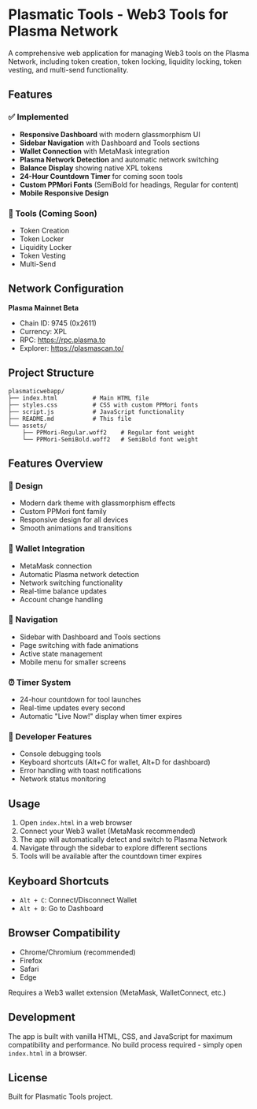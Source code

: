 # Plasmatic Tools - Web3 Tools for Plasma Network

A comprehensive web application for managing Web3 tools on the Plasma Network, including token creation, token locking, liquidity locking, token vesting, and multi-send functionality.

## Features

### ✅ Implemented
- **Responsive Dashboard** with modern glassmorphism UI
- **Sidebar Navigation** with Dashboard and Tools sections
- **Wallet Connection** with MetaMask integration
- **Plasma Network Detection** and automatic network switching
- **Balance Display** showing native XPL tokens
- **24-Hour Countdown Timer** for coming soon tools
- **Custom PPMori Fonts** (SemiBold for headings, Regular for content)
- **Mobile Responsive Design**

### 🔧 Tools (Coming Soon)
- Token Creation
- Token Locker
- Liquidity Locker
- Token Vesting
- Multi-Send

## Network Configuration

**Plasma Mainnet Beta**
- Chain ID: 9745 (0x2611)
- Currency: XPL
- RPC: https://rpc.plasma.to
- Explorer: https://plasmascan.to/

## Project Structure

```
plasmaticwebapp/
├── index.html          # Main HTML file
├── styles.css          # CSS with custom PPMori fonts
├── script.js           # JavaScript functionality
├── README.md           # This file
└── assets/
    ├── PPMori-Regular.woff2    # Regular font weight
    └── PPMori-SemiBold.woff2   # SemiBold font weight
```

## Features Overview

### 🎨 Design
- Modern dark theme with glassmorphism effects
- Custom PPMori font family
- Responsive design for all devices
- Smooth animations and transitions

### 🔗 Wallet Integration
- MetaMask connection
- Automatic Plasma network detection
- Network switching functionality
- Real-time balance updates
- Account change handling

### 📱 Navigation
- Sidebar with Dashboard and Tools sections
- Page switching with fade animations
- Active state management
- Mobile menu for smaller screens

### ⏰ Timer System
- 24-hour countdown for tool launches
- Real-time updates every second
- Automatic "Live Now!" display when timer expires

### 🔧 Developer Features
- Console debugging tools
- Keyboard shortcuts (Alt+C for wallet, Alt+D for dashboard)
- Error handling with toast notifications
- Network status monitoring

## Usage

1. Open `index.html` in a web browser
2. Connect your Web3 wallet (MetaMask recommended)
3. The app will automatically detect and switch to Plasma Network
4. Navigate through the sidebar to explore different sections
5. Tools will be available after the countdown timer expires

## Keyboard Shortcuts

- `Alt + C`: Connect/Disconnect Wallet
- `Alt + D`: Go to Dashboard

## Browser Compatibility

- Chrome/Chromium (recommended)
- Firefox
- Safari
- Edge

Requires a Web3 wallet extension (MetaMask, WalletConnect, etc.)

## Development

The app is built with vanilla HTML, CSS, and JavaScript for maximum compatibility and performance. No build process required - simply open `index.html` in a browser.

## License

Built for Plasmatic Tools project.
